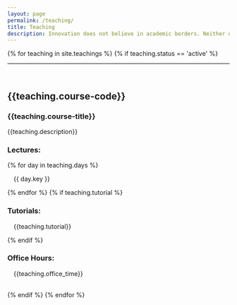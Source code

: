 ```yaml
---
layout: page
permalink: /teaching/
title: Teaching
description: Innovation does not believe in academic borders. Neither do we! We use insights and methodologies from a variety of scientific and technological domains to meet our objectives.
---
```


<section id="why">
    <div class="container">

{% for teaching in site.teachings %}
    {% if teaching.status == 'active' %}
    <hr style="width: 100% !important;
                max-width: none!important;
                border:none!important;
                height:1px!important;
                background-color:black;">    
    <div class="row">
        <div class="col-lg-8 col-md-12 text-left">
            <h2><b>{{teaching.course-code}}</b></h2>
            <h3>{{teaching.course-title}}</h3>
            <p>{{teaching.description}}</p>
        </div>
        <div class="col-lg-4 col-md-12 text-left">
            <h3>Lectures:</h3>
            <!-- <p> -->
                {% for day in teaching.days %}
                <p style="padding-left: 1em;">
                    {{ day.key }}
                </p>
                {% endfor %}
            {% if teaching.tutorial %}    
            <h3>Tutorials:</h3>
                <p style="padding-left: 1em;">
                    {{teaching.tutorial}}
                </p>
            {% endif %}    
            <!-- </p> -->
            <h3>Office Hours:</h3> <p style="padding-left: 1em;">{{teaching.office_time}}</p>
          </div>            
    </div>
    {% endif %}
{% endfor %}
    

</div>

</section>
